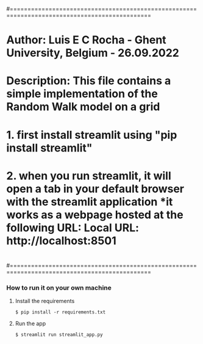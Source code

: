 #==============================================================================================
# Author: Luis E C Rocha  - Ghent University, Belgium  - 26.09.2022
#
# Description: 	This file contains a simple implementation of the Random Walk model on a grid
#              	1. first install streamlit using "pip install streamlit" 
#                 2. when you run streamlit, it will open a tab in your default browser with the streamlit application *it works as a webpage hosted at the following URL:  Local URL: http://localhost:8501
#
#==============================================================================================

### How to run it on your own machine

1. Install the requirements

   ```
   $ pip install -r requirements.txt
   ```

2. Run the app

   ```
   $ streamlit run streamlit_app.py
   ```
